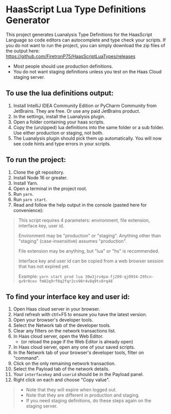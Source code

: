 # HaasScript Lua Type Definitions Generator
This project generates Luanalysis Type Definitions for the HaasScript Language so code editors can autocomplete and type check your
scripts. If you do not want to run the project, you can simply download the zip files of the output here:
https://github.com/FiretronP75/HaasScriptLuaTypes/releases
* Most people should use production definitions.
* You do not want staging definitions unless you test on the Haas Cloud staging server.

## To use the lua definitions output:
1. Install IntelliJ IDEA Community Edition or PyCharm Community from JetBrains. They are free. Or use any paid JetBrains product.
2. In the settings, install the Luanalysis plugin.
3. Open a folder containing your haas scripts.
4. Copy the (unzipped) lua definitions into the same folder or a sub folder. Use either production or staging, not both.
5. The Luanalysis plugin should pick them up automatically. You will now see code hints and type errors in your scripts.

## To run the project:
1. Clone the git repository.
2. Install Node 16 or greater.
3. Install Yarn.
4. Open a terminal in the project root.
5. Run `yarn`.
6. Run `yarn start`.
7. Read and follow the help output in the console (pasted here for convenience):
  > This script requires 4 parameters: environment, file extension, interface key, user id.
  >
  > Environment may be "production" or "staging". Anything other than "staging" (case-insensitive) assumes "production".
  >
  > File extension may be anything, but "lua" or "hs" is recommended.
  >
  > Interface key and user id can be copied from a web browser session that has not expired yet.
  >
  > Example: `yarn start prod lua 30w3jrv4pa-fj209-qj0934-295cn-qv9r0cev fm02q9rf0q2fqr2cv98r4v8q9tv8rq48`

## To find your interface key and user id:
1. Open Haas cloud server in your browser.
2. Hard refresh with ctrl+F5 to ensure you have the latest version.
3. Open your browser's developer tools.
4. Select the Network tab of the developer tools.
5. Clear any filters on the network transactions list.
6. In Haas cloud server, open the Web Editor.
   * (or reload the page if the Web Editor is already open)
7. In Haas cloud server, open any one of your saved scripts.
8. In the Network tab of your browser's developer tools, filter on "command".
9. Click on the only remaining network transaction.
10. Select the Payload tab of the network details.
11. Your `interfacekey` and `userid` should be in the Payload panel.
12. Right click on each and choose "Copy value".
  > * Note that they will expire when logged out.
  > * Note that they are different in production and staging.
  > * If you need staging definitions, do these steps again on the staging server.
